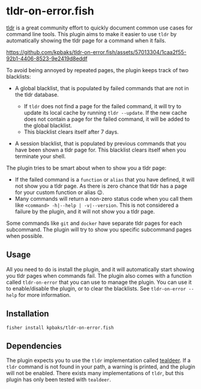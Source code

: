 # tldr-on-error.fish

[tldr](https://github.com/tldr-pages/tldr) is a great community effort to quickly document common use cases for command line tools.
This plugin aims to make it easier to use `tldr` by automatically showing the tldr page for a command when it fails.



https://github.com/kpbaks/tldr-on-error.fish/assets/57013304/1caa2f55-92b1-4406-8523-9e2419d8eddf



To avoid being annoyed by repeated pages, the plugin keeps track of two blacklists:
- A global blacklist, that is populated by failed commands that are not in the tldr database.
  - If `tldr` does not find a page for the failed command, it will try to update its local cache by running `tldr --update`. If the new cache does not contain a page for the failed command, it will be added to the global blacklist.
  - This blacklist clears itself after 7 days.


- A session blacklist, that is populated by previous commands that you have been shown a tldr page for. This blacklist clears itself when you terminate your shell.

The plugin tries to be smart about when to show you a tldr page:

- If the failed command is a `function` or `alias` that you have defined, it will not show you a tldr page. As there is zero chance that tldr has a page for your custom function or alias :wink:.
- Many commands will return a non-zero status code when you call them like `<command> -h|--help | -v|--version`. This is not considered a failure by the plugin, and it will not show you a tldr page.

Some commands like `git` and `docker` have separate tldr pages for each subcommand. The plugin will try to show you specific subcommand pages when possible.

## Usage

All you need to do is install the plugin, and it will automatically start showing you tldr pages when commands fail. The plugin also comes with a function called `tldr-on-error` that you can use to manage the plugin. You can use it to enable/disable the plugin, or to clear the blacklists. See `tldr-on-error --help` for more information.


## Installation
```fish
fisher install kpbaks/tldr-on-error.fish
```
## Dependencies

The plugin expects you to use the `tldr` implementation called [tealdeer](https://dbrgn.github.io/tealdeer/). If a `tldr` command is not found in your path, a warning is printed, and the plugin will not be enabled. There exists many implementations of `tldr`, but this plugin has only been tested with `tealdeer`.

